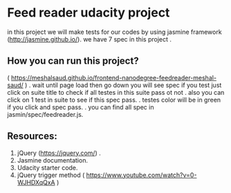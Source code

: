# Feed reader udacity project
in this project we will make tests for our codes by using jasmine framework (http://jasmine.github.io/).
we have 7 spec in this project .

## How you can run this project?
 ( https://meshalsaud.github.io/frontend-nanodegree-feedreader-meshal-saud/ )
 . wait until page load then go down you will see spec if you test just click on suite title to check if all testes in this suite pass ot not 
 . also you can click on 1 test in suite to see if this spec pass.
 . testes color will be in green if you click and spec pass.
 . you can find all spec in jasmin/spec/feedreader.js.


 ## Resources:
 1. jQuery (https://jquery.com/) .
 2. Jasmine documentation.
 3. Udacity starter code.
 4. jQuery trigger method ( https://www.youtube.com/watch?v=0-WJHDXqQxA ) 